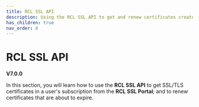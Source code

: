 ```yaml
---
title: RCL SSL API
description: Using the RCL SSL API to get and renew certificates created in the RCL SSL portal
has_children: true
nav_order: 8
---
```


# RCL SSL API
**V7.0.0**

In this section, you will learn how to use the **RCL SSL API** to get SSL/TLS certificates in a user's subscription from the **RCL SSL Portal**; and to renew certificates that are about to expire. 
